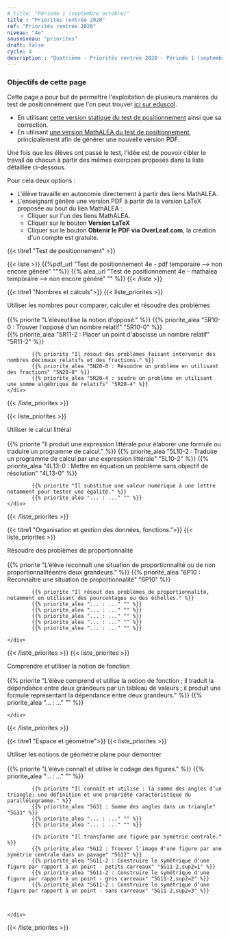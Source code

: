 ```yaml
---
# title: "Période 1 (septembre octobre)"
title : "Priorités rentrée 2020"
ref: "Priorités rentrée 2020"
niveau: "4e"
sousniveau: "priorites"
draft: false
cycle: 4
description : "Quatrième - Priorités rentrée 2020 - Période 1 (septembre octobre)"
---
```


<!-- <h2 class="ui horizontal divider header">Priorités</h2>
<h3 class="ui horizontal divider header">Test de positionnement</h3> -->
### Objectifs de cette page
Cette page a pour but de permettre l'exploitation de plusieurs manières du test de positionnement que l'on peut trouver [ici sur eduscol](https://eduscol.education.fr/cid152895/rentree-2020-priorites-et-positionnement.html#lien1).

* En utilisant [cette version statique du test de positionnement](/pdf/2020-4e-Priorites-Test.pdf) ainsi que sa correction.
* En utilisant [une version MathALEA du test de positionnement](), principalement afin de générer une nouvelle version PDF.

Une fois que les élèves ont passé le test, l'idée est de pouvoir cibler le travail de chacun à partir des mêmes exercices proposés dans la liste détaillée ci-dessous.

Pour cela deux options :
* L'élève travaille en autonomie directement à partir des liens MathALEA.
* L'enseignant génère une version PDF à partir de la version LaTeX proposée au bout du lien MathALEA :
	* Cliquer sur l'un des liens MathALEA.
	* Cliquer sur le bouton **Version LaTeX**
	* Cliquer sur le bouton **Obtenir le PDF via OverLeaf.com**, la création d'un compte est gratuite. 


{{< titre1 "Test de positionnement" >}}

{{< liste >}}
	{{%pdf_url "Test de positionnement 4e - pdf temporaire --> non encore généré" ""%}}
	{{% alea_url "Test de positionnement 4e - mathalea temporaire --> non encore généré" "" %}}
{{< /liste >}}


<!-- <h3 class="ui horizontal divider header">Nombres et calculs</h3> -->
{{< titre1 "Nombres et calculs">}}
{{< liste_priorites >}}
	<div class="item">
		<i class="large black chevron circle right icon"></i>
		<div class="header content">Utiliser les nombres pour comparer, calculer et résoudre des problèmes</div>	
			{{% priorite "L’élèveutilise la notion d’opposé." %}}
			{{% priorite_alea "5R10-0 : Trouver l'opposé d'un nombre relatif" "5R10-0" %}}	
			{{% priorite_alea "5R11-2 : Placer un point d'abscisse un nombre relatif" "5R11-2" %}}	

			{{% priorite "Il résout des problèmes faisant intervenir des nombres décimaux relatifs et des fractions." %}}
			{{% priorite_alea "5N20-0 : Résoudre un problème en utilisant des fractions" "5N20-0" %}}			
			{{% priorite_alea "5R20-4 : soudre un problème en utilisant une somme algébrique de relatifs" "5R20-4" %}}
	</div>	
{{< /liste_priorites >}}

{{< liste_priorites >}}
	<div class="item">
		<i class="large black chevron circle right icon"></i>
		<div class="header content">Utiliser le calcul littéral</div>	
			{{% priorite "Il produit une expression littérale pour élaborer une formule ou traduire un programme de calcul." %}}
			{{% priorite_alea "5L10-2 : Traduire un programme de calcul par une expression littérale" "5L10-2" %}}
			{{% priorite_alea "4L13-0 : Mettre en équation un problème sans objectif de résolution" "4L13-0" %}}


			{{% priorite "Il substitue une valeur numérique à une lettre notamment pour tester une égalité." %}}
			{{% priorite_alea "... : ..." "" %}}			
	</div>	
{{< /liste_priorites >}}


<!-- <h3 class="ui horizontal divider header">Organisation et gestion des données, fonctions.</h3> -->
{{< titre1 "Organisation et gestion des données, fonctions.">}}
{{< liste_priorites >}}
	<div class="item">
		<i class="large black chevron circle right icon"></i>
		<div class="header content">Résoudre des problèmes de proportionnalité</div>	
			{{% priorite "L’élève reconnaît une situation de proportionnalité ou de non proportionnalité́entre deux grandeurs." %}}
			{{% priorite_alea "6P10 : Reconnaître une situation de proportionnalité" "6P10" %}}			

			{{% priorite "Il résout des problèmes de proportionnalité, notamment en utilisant des pourcentages ou des échelles." %}}
			{{% priorite_alea "... : ..." "" %}}
			{{% priorite_alea "... : ..." "" %}}			
			{{% priorite_alea "... : ..." "" %}}			
			{{% priorite_alea "... : ..." "" %}}						
			{{% priorite_alea "... : ..." "" %}}			

	</div>	
{{< /liste_priorites >}}
{{< liste_priorites >}}
	<div class="item">
		<i class="large black chevron circle right icon"></i>
		<div class="header content">Comprendre et utiliser la notion de fonction</div>	
			{{% priorite "L’élève comprend et utilise la notion de fonction ; il traduit la dépendance entre deux grandeurs par un tableau de valeurs ; il produit une formule représentant la dépendance entre deux grandeurs." %}}
			{{% priorite_alea "... : ..." "" %}}			

	</div>	
{{< /liste_priorites >}}

<!-- <h3 class="ui horizontal divider header">Espace et géométrie</h3> -->
{{< titre1 "Espace et géométrie">}}
{{< liste_priorites >}}
	<div class="item">
		<i class="large black chevron circle right icon"></i>
		<div class="header content">Utiliser les notions de géométrie plane pour démontrer</div>	
			{{% priorite "L’élève connaît et utilise le codage des figures." %}}
			{{% priorite_alea "... : ..." "" %}}			

			{{% priorite "Il connaît et utilise : la somme des angles d’un triangle; une définition et une propriété caractéristique du parallélogramme." %}}
			{{% priorite_alea "5G31 : Somme des angles dans un triangle" "5G31" %}}			
			{{% priorite_alea "... : ..." "" %}}			
			{{% priorite_alea "... : ..." "" %}}			

			{{% priorite "Il transforme une figure par symétrie centrale." %}}
			{{% priorite_alea "5G12 : Trouver l'image d'une figure par une symétrie centrale dans un pavage" "5G12" %}}
			{{% priorite_alea "5G11-2 : Construire le symétrique d'une figure par rapport à un point - petits carreaux" "5G11-2,sup2=1" %}}						
			{{% priorite_alea "5G11-2 : Construire le symétrique d'une figure par rapport à un point - gros carreaux" "5G11-2,sup2=2" %}}
			{{% priorite_alea "5G11-2 : Construire le symétrique d'une figure par rapport à un point - sans carreaux" "5G11-2,sup2=3" %}}						
						


	</div>	
{{< /liste_priorites >}}

<!-- {{< liste_exercices >}}
	{{% alea_url "..." "" %}}
	{{% alea "..." "" %}}
{{< /liste_exercices >}}



{{< titre "Compléments numériques" >}}

{{< liste >}}
{{< /liste >}} -->